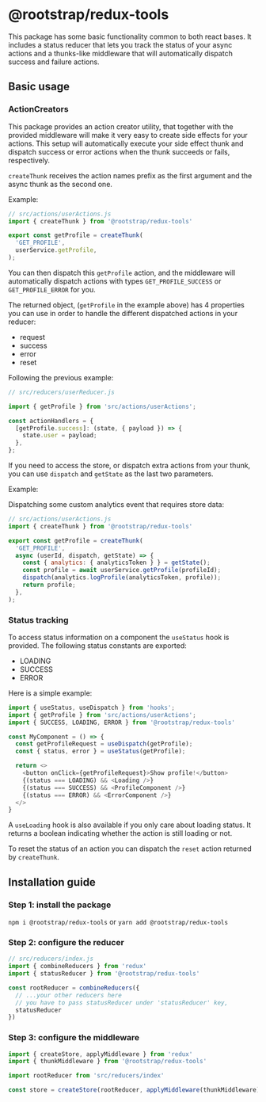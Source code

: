 # @rootstrap/redux-tools
This package has some basic functionality common to both react bases.
It includes a status reducer that lets you track the status of your async actions and a thunks-like middleware that will automatically dispatch success and failure actions.

## Basic usage

### ActionCreators

This package provides an action creator utility, that together with the provided middleware will make it very easy to create side effects for your actions.
This setup will automatically execute your side effect thunk and dispatch success or error actions when the thunk succeeds or fails, respectively.

`createThunk` receives the action names prefix as the first argument and the async thunk as the second one.

Example:
```js
// src/actions/userActions.js
import { createThunk } from '@rootstrap/redux-tools'

export const getProfile = createThunk(
  'GET_PROFILE',
  userService.getProfile,
);
```

You can then dispatch this `getProfile` action, and the middleware will automatically dispatch actions with types `GET_PROFILE_SUCCESS` or `GET_PROFILE_ERROR` for you.

The returned object, (`getProfile` in the example above) has 4 properties you can use in order to handle the different dispatched actions in your reducer:
- request
- success
- error
- reset

Following the previous example:

```js
// src/reducers/userReducer.js

import { getProfile } from 'src/actions/userActions';

const actionHandlers = {
  [getProfile.success]: (state, { payload }) => {
    state.user = payload;
  },
};
```

If you need to access the store, or dispatch extra actions from your thunk, you can use `dispatch` and `getState` as the last two parameters.

Example:

Dispatching some custom analytics event that requires store data:
```js
// src/actions/userActions.js
import { createThunk } from '@rootstrap/redux-tools'

export const getProfile = createThunk(
  'GET_PROFILE',
  async (userId, dispatch, getState) => {
    const { analytics: { analyticsToken } } = getState();
    const profile = await userService.getProfile(profileId);
    dispatch(analytics.logProfile(analyticsToken, profile));
    return profile;
  },
);
```

### Status tracking

To access status information on a component the `useStatus` hook is provided.
The following status constants are exported:
- LOADING
- SUCCESS
- ERROR

Here is a simple example:

```js
import { useStatus, useDispatch } from 'hooks';
import { getProfile } from 'src/actions/userActions';
import { SUCCESS, LOADING, ERROR } from '@rootstrap/redux-tools'

const MyComponent = () => {
  const getProfileRequest = useDispatch(getProfile);
  const { status, error } = useStatus(getProfile);

  return <>
    <button onClick={getProfileRequest}>Show profile!</button>
    {(status === LOADING) && <Loading />}
    {(status === SUCCESS) && <ProfileComponent />}
    {(status === ERROR) && <ErrorComponent />}
  </>
}
```

A `useLoading` hook is also available if you only care about loading status. It returns a boolean indicating whether the action is still loading or not.

To reset the status of an action you can dispatch the `reset` action returned by `createThunk`.


## Installation guide

### Step 1: install the package

`npm i @rootstrap/redux-tools`
or
`yarn add @rootstrap/redux-tools`

### Step 2: configure the reducer
```js
// src/reducers/index.js
import { combineReducers } from 'redux'
import { statusReducer } from '@rootstrap/redux-tools'

const rootReducer = combineReducers({
  // ...your other reducers here
  // you have to pass statusReducer under 'statusReducer' key,
  statusReducer
})
```

### Step 3: configure the middleware
```js
import { createStore, applyMiddleware } from 'redux'
import { thunkMiddleware } from '@rootstrap/redux-tools'

import rootReducer from 'src/reducers/index'

const store = createStore(rootReducer, applyMiddleware(thunkMiddleware))
```
